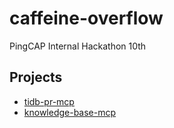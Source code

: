 # caffeine-overflow

PingCAP Internal Hackathon 10th

## Projects

- [tidb-pr-mcp](./tidb-pr-mcp/README.md)
- [knowledge-base-mcp](./knowledge-base-mcp/README.md)

